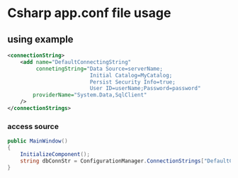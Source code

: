 # Csharp app.conf file usage

## using example

```xml
<connectionString>
    <add name="DefaultConnectingString"
         connetingString="Data Source=serverName;
                          Initial Catalog=MyCatalog;
                          Persist Security Info=true;
                          User ID=userName;Password=password"
        providerName="System.Data,SqlClient"
    />
</connectionStrings>
```

### access source
```csharp
public MainWindow()
{
    InitializeComponent();
    string dbConnStr = ConfigurationManager.ConnectionStrings["DefaultConnectingString"].connectingString;
}
```